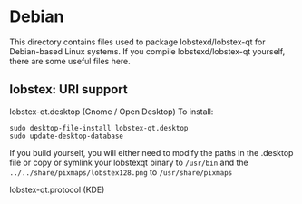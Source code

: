 
Debian
====================
This directory contains files used to package lobstexd/lobstex-qt
for Debian-based Linux systems. If you compile lobstexd/lobstex-qt yourself, there are some useful files here.

## lobstex: URI support ##


lobstex-qt.desktop  (Gnome / Open Desktop)
To install:

	sudo desktop-file-install lobstex-qt.desktop
	sudo update-desktop-database

If you build yourself, you will either need to modify the paths in
the .desktop file or copy or symlink your lobstexqt binary to `/usr/bin`
and the `../../share/pixmaps/lobstex128.png` to `/usr/share/pixmaps`

lobstex-qt.protocol (KDE)

